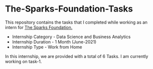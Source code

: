 # The-Sparks-Foundation-Tasks
This repository contains the tasks that I completed while working as an intern for [The Sparks Foundation.](https://www.linkedin.com/company/the-sparks-foundation/)

* Internship Category - Data Science and Business Analytics
* Internship Duration - 1 Month (June-2021)
* Internship Type - Work from Home

In this internship, we are provided with a total of 6 Tasks. I am currently working on task-1.
